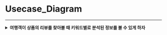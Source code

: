 # Usecase_Diagram
---
<details>
<summary> <strong> 여행객이 상품의 리뷰를 찾아볼 때 키워드별로 분석된 정보를 볼 수 있게 하자 </strong> </summary>
<div markdown="1">
<br>
    
**1단계: 시스템 상황 분석**

    - 나는 여행객으로서, 내가 원하는 상품의 정보를 쉽게 파악하기 위해, 리뷰에서 어떤 키워드가 많이 언급되었는지 확인할 수 있다.
    - 나는 여행객으로서, 리뷰에 각 키워드가 좋은 의미로 사용되었는지 알기 위해, 각 키워드에 따라 긍정적인 리뷰와 부정적인 리뷰가 얼마나 포함되었는지 숫자를 통해 알 수 있다.
    - 나는 여행객으로서, 내가 필요로 하는 정보를 빠르게 보기 위해, 원하는 키워드가 포함된 리뷰만 보도록 설정할 수 있다.
    - 나는 여행객으로서, 별점은 높지만 리뷰는 부정적이거나 별점이 애매한 경우의 리뷰도 파악하기 위해, 리뷰 자체가 긍정적인 것 / 부정적인 것만 모아서 볼 수 있다.
    - 나는 리뷰 페이지 관리자로서, 상품을 등록하고 상품 별 리뷰 데이터를 관리할 수 있다.

**2단계: 액터 식별**

![](image/Usecase_Diagram/키워드별로%20분석된%20리뷰%20정보를%20볼%20수%20있게%20하자/actor.png)

**3단계: 유스케이스 식별**

![](image/Usecase_Diagram/키워드별로%20분석된%20리뷰%20정보를%20볼%20수%20있게%20하자/usecase.png)

**4단계: 유스케이스 다이어그램 작성**

![](image/Usecase_Diagram/키워드별로%20분석된%20리뷰%20정보를%20볼%20수%20있게%20하자/diagram.png)

</div> 
</details>
